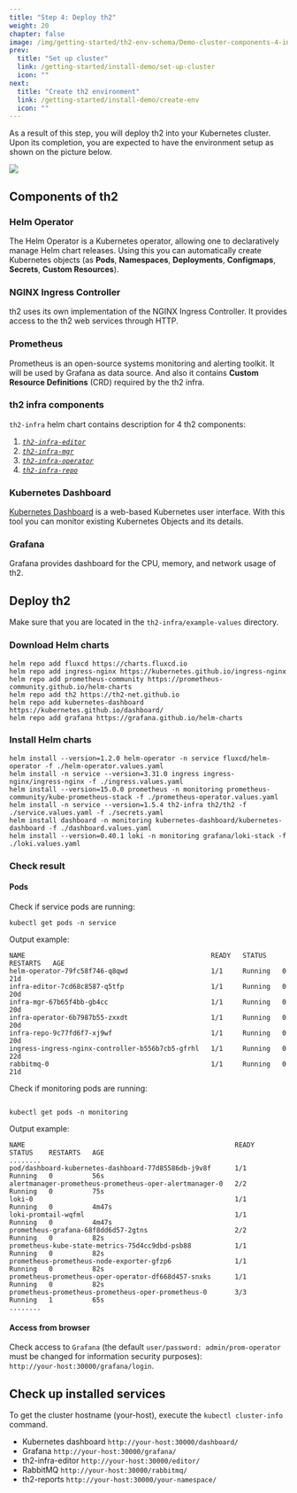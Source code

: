 ```yaml
---
title: "Step 4: Deploy th2"
weight: 20
chapter: false
image: /img/getting-started/th2-env-schema/Demo-cluster-components-4-install-th2.drawio.png
prev:
  title: "Set up cluster"
  link: /getting-started/install-demo/set-up-cluster
  icon: ""
next:
  title: "Create th2 environment"
  link: /getting-started/install-demo/create-env
  icon: ""
---
```


<custom-stepper steps="7" step="4" > </custom-stepper>

As a result of this step, you will deploy th2 into your Kubernetes cluster.
Upon its completion, you are expected to have the environment setup as shown on the picture below.

![](/img/getting-started/th2-env-schema/Demo-cluster-components-4-install-th2.drawio.png)

## Components of th2


### Helm Operator

The Helm Operator is a Kubernetes operator, allowing one to declaratively manage Helm chart releases.
Using this you can automatically create Kubernetes objects (as **Pods**, **Namespaces**, **Deployments**, **Configmaps**,
**Secrets**, **Custom Resources**).

### NGINX Ingress Controller

th2 uses its own implementation of the NGINX Ingress Controller.
It provides access to the th2 web services through HTTP.

### Prometheus

Prometheus is an open-source systems monitoring and alerting toolkit.
It will be used by Grafana as data source.
And also it contains **Custom Resource Definitions** (CRD) required by the th2 infra.

### th2 infra components

`th2-infra` helm chart contains description for 4 th2 components:
1. [_`th2-infra-editor`_](https://github.com/th2-net/th2-infra-editor)
2. [_`th2-infra-mgr`_](https://github.com/th2-net/th2-infra-mgr)
3. [_`th2-infra-operator`_](https://github.com/th2-net/th2-infra-operator)
4. [_`th2-infra-repo`_](https://github.com/th2-net/th2-infra-repo)


### Kubernetes Dashboard

[Kubernetes Dashboard](https://kubernetes.io/docs/tasks/access-application-cluster/web-ui-dashboard/)
is a web-based Kubernetes user interface.
With this tool you can monitor existing Kubernetes Objects and its details.

### Grafana

Grafana provides dashboard for the CPU, memory, and network usage of th2.

## Deploy th2

<notice warning >

Make sure that you are located in the `th2-infra/example-values` directory.

</notice >

### Download Helm charts

```shell
helm repo add fluxcd https://charts.fluxcd.io
helm repo add ingress-nginx https://kubernetes.github.io/ingress-nginx
helm repo add prometheus-community https://prometheus-community.github.io/helm-charts
helm repo add th2 https://th2-net.github.io
helm repo add kubernetes-dashboard https://kubernetes.github.io/dashboard/
helm repo add grafana https://grafana.github.io/helm-charts
```

### Install Helm charts

```shell
helm install --version=1.2.0 helm-operator -n service fluxcd/helm-operator -f ./helm-operator.values.yaml
helm install -n service --version=3.31.0 ingress ingress-nginx/ingress-nginx -f ./ingress.values.yaml
helm install --version=15.0.0 prometheus -n monitoring prometheus-community/kube-prometheus-stack -f ./prometheus-operator.values.yaml
helm install -n service --version=1.5.4 th2-infra th2/th2 -f ./service.values.yaml -f ./secrets.yaml
helm install dashboard -n monitoring kubernetes-dashboard/kubernetes-dashboard -f ./dashboard.values.yaml
helm install --version=0.40.1 loki -n monitoring grafana/loki-stack -f ./loki.values.yaml
```

### Check result

#### Pods

Check if service pods are running:

```shell
kubectl get pods -n service
```

Output example:

```shell
NAME                                               READY   STATUS    RESTARTS   AGE
helm-operator-79fc58f746-q8qwd                     1/1     Running   0          21d
infra-editor-7cd68c8587-q5tfp                      1/1     Running   0          20d
infra-mgr-67b65f4bb-gb4cc                          1/1     Running   0          20d
infra-operator-6b7987b55-zxxdt                     1/1     Running   0          20d
infra-repo-9c77fd6f7-xj9wf                         1/1     Running   0          20d
ingress-ingress-nginx-controller-b556b7cb5-gfrhl   1/1     Running   0          22d
rabbitmq-0                                         1/1     Running   0          21d
```

Check if monitoring pods are running:

```shell

kubectl get pods -n monitoring
```

Output example:

```shell
NAME                                                     READY   STATUS    RESTARTS   AGE
........
pod/dashboard-kubernetes-dashboard-77d85586db-j9v8f      1/1     Running   0          56s
alertmanager-prometheus-prometheus-oper-alertmanager-0   2/2     Running   0          75s
loki-0                                                   1/1     Running   0          4m47s
loki-promtail-wqfml                                      1/1     Running   0          4m47s
prometheus-grafana-68f8dd6d57-2gtns                      2/2     Running   0          82s
prometheus-kube-state-metrics-75d4cc9dbd-psb88           1/1     Running   0          82s
prometheus-prometheus-node-exporter-gfzp6                1/1     Running   0          82s
prometheus-prometheus-oper-operator-df668d457-snxks      1/1     Running   0          82s
prometheus-prometheus-prometheus-oper-prometheus-0       3/3     Running   1          65s        
........
```
#### Access from browser

Check access to `Grafana` (the default `user/password: admin/prom-operator` must be changed for information security purposes):  
`http://your-host:30000/grafana/login`.

## Check up installed services

<notice info >

To get the cluster hostname (your-host), execute the `kubectl cluster-info` command.

</notice >

- Kubernetes dashboard `http://your-host:30000/dashboard/`
- Grafana `http://your-host:30000/grafana/`
- th2-infra-editor `http://your-host:30000/editor/`
- RabbitMQ `http://your-host:30000/rabbitmq/`
- th2-reports `http://your-host:30000/your-namespace/`
